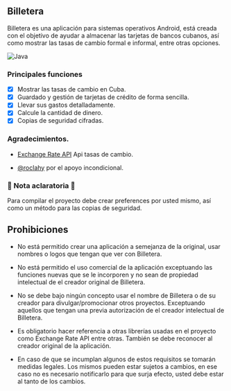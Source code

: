 ## Billetera

Billetera es una aplicación para sistemas operativos Android, está creada con el objetivo de ayudar 
a almacenar las tarjetas de bancos cubanos, así como mostrar las tasas de cambio 
formal e informal, entre otras opciones.

![Java](https://img.shields.io/badge/Java-blue?style=for-the-badge)

### Principales funciones
- [x] Mostrar las tasas de cambio en Cuba.
- [x] Guardado y gestión de tarjetas de crédito de forma sencilla.
- [x] Llevar sus gastos detalladamente.
- [x] Calcule la cantidad de dinero.
- [x] Copias de seguridad cifradas.

### Agradecimientos.
- [Exchange Rate API](https://exchange-rate.decubba.com) Api tasas de cambio.

- [@roclahy](https://twitter.com/roclahy) por el apoyo incondicional.

### 🚨 Nota aclaratoria 🚨
Para compilar el proyecto debe crear preferences por usted mismo, así como un método para las copias de seguridad. 

## Prohibiciones 
- No está permitido crear una aplicación a semejanza de la original, usar nombres o logos que tengan que ver con Billetera.

- No está permitido el uso comercial de la aplicación exceptuando las funciones nuevas que se le incorporen y no sean de propiedad intelectual de el creador original de Billetera.

- No se debe bajo ningún concepto usar el nombre de Billetera o de su creador para divulgar/promocionar otros proyectos. Exceptuando aquellos que tengan una previa autorización de el creador intelectual de Billetera.

- Es obligatorio hacer referencia a otras librerías usadas en el proyecto como Exchange Rate API entre otras. También se debe reconocer al creador original de la aplicación.

- En caso de que se incumplan algunos de estos requisitos se tomarán medidas legales.
Los mismos pueden estar sujetos a cambios, en ese caso no es necesario notificarlo para que surja efecto, usted debe estar al tanto de los cambios.


